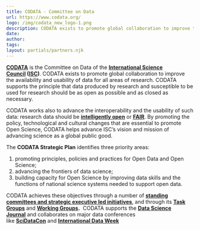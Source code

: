 ```yaml
---
title: CODATA - Committee on Data
url: https://www.codata.org/
logo: /img/codata_new_logo-1.png
description: CODATA exists to promote global collaboration to improve the availability and usability of data for all areas of research. CODATA supports the principle that data produced by research and susceptible to be used for research should be as open as possible and as closed as necessary.
date: 
author: 
tags:
layout: partials/partners.njk
---
```


**[CODATA](https://www.codata.org/)** is the Committee on Data of
the **[International Science Council](https://council.science/) ([ISC](https://council.science/))**.
CODATA exists to promote global collaboration to improve the availability
and usability of data for all areas of research. CODATA supports the
principle that data produced by research and susceptible to be used for
research should be as open as possible and as closed as necessary.

CODATA works also to advance the interoperability and the usability of such data: research data should be **[intelligently open](https://royalsociety.org/topics-policy/projects/science-public-enterprise/report/)** or **[FAIR](https://ec.europa.eu/research/openscience/pdf/fair_eg.pdf)**. By promoting the policy, technological and cultural changes that are essential to promote Open Science, CODATA helps advance ISC’s vision and mission of advancing science as a global public good.[](https://codata.org/home)

The **CODATA Strategic Plan** identifies three priority areas:
1. promoting principles, policies and practices for Open Data and Open Science; 
2. advancing the frontiers of data science;
3. building capacity for Open Science by improving data skills and the functions of national science systems needed to support open data.

CODATA achieves these objectives through a number of **[standing committees and strategic executive led initiatives](https://codata.org/initiatives/strategic-programme/)**, and through its **[Task Groups](https://codata.org/initiatives/task-groups/)** and **[Working Groups](https://codata.org/working-groups).**  CODATA supports the **[Data Science Journal](http://datascience.codata.org/)** and collaborates on major data conferences like **[SciDataCon](http://www.scidatacon.org/2016/)** and **[International Data Week](http://internationaldataweek.org/)**